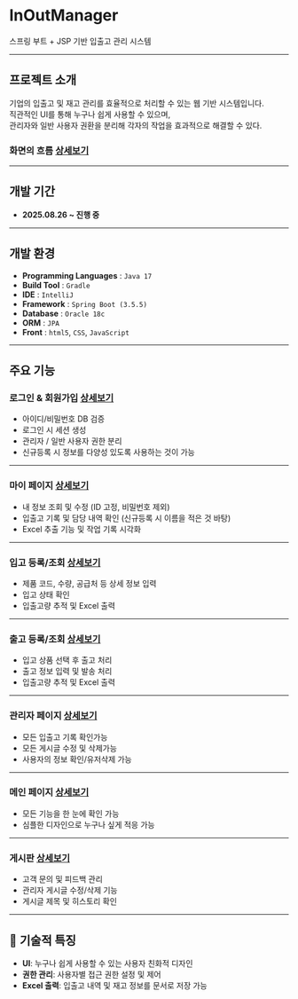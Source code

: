 # InOutManager  
스프링 부트 + JSP 기반 입출고 관리 시스템

---

##  프로젝트 소개  
기업의 입출고 및 재고 관리를 효율적으로 처리할 수 있는 웹 기반 시스템입니다.  
직관적인 UI를 통해 누구나 쉽게 사용할 수 있으며,  
관리자와 일반 사용자 권환을 분리해 각자의 작업을 효과적으로 해결할 수 있다.
###  화면의 흐름 [상세보기](https://github.com/jongha8422-sketch/inoutmanager/blob/main/project/admin.md)
---

##  개발 기간  
- **2025.08.26 ~ 진행 중**

---

##  개발 환경  

- **Programming Languages** : `Java 17`  
- **Build Tool** : `Gradle`  
- **IDE** : `IntelliJ`  
- **Framework** : `Spring Boot (3.5.5)`  
- **Database** : `Oracle 18c` 
- **ORM** : `JPA`  
- **Front** : `html5`, `CSS`, `JavaScript`  
---

##  주요 기능  

###  로그인 & 회원가입 [상세보기](https://github.com/jongha8422-sketch/inoutmanager/blob/main/project/login.md)
- 아이디/비밀번호 DB 검증  
- 로그인 시 세션 생성  
- 관리자 / 일반 사용자 권한 분리  
- 신규등록 시 정보를 다양성 있도록 사용하는 것이 가능

---

###  마이 페이지 [상세보기](https://github.com/jongha8422-sketch/inoutmanager/blob/main/project/mypage.md)
- 내 정보 조회 및 수정 (ID 고정, 비밀번호 제외)  
- 입출고 기록 및 담당 내역 확인 (신규등록 시 이름을 적은 것 바탕) 
- Excel 추출 기능 및 작업 기록 시각화  

---

###  입고 등록/조회 [상세보기](https://github.com/jongha8422-sketch/inoutmanager/blob/main/project/ibpage.md)
- 제품 코드, 수량, 공급처 등 상세 정보 입력  
- 입고 상태 확인  
- 입출고량 추적 및 Excel 출력  

---

###  출고 등록/조회 [상세보기](https://github.com/jongha8422-sketch/inoutmanager/blob/main/project/obpage.md)
- 입고 상품 선택 후 출고 처리  
- 출고 정보 입력 및 발송 처리  
- 입출고량 추적 및 Excel 출력  

---

###  관리자 페이지 [상세보기](https://github.com/jongha8422-sketch/inoutmanager/blob/main/project/admin.md)
- 모든 입출고 기록 확인가능 
- 모든 게시글 수정 및 삭제가능 
- 사용자의 정보 확인/유저삭제 가능

---

###  메인 페이지 [상세보기](https://github.com/jongha8422-sketch/inoutmanager/blob/main/project/mainpage.md)
- 모든 기능을 한 눈에 확인 가능 
- 심플한 디자인으로 누구나 싶게 적응 가능

---

###  게시판 [상세보기](https://github.com/jongha8422-sketch/inoutmanager/blob/main/project/boardpage.md)
- 고객 문의 및 피드백 관리  
- 관리자 게시글 수정/삭제 기능  
- 게시글 제목 및 히스토리 확인  

---

## 🧪 기술적 특징  

-  **UI**: 누구나 쉽게 사용할 수 있는 사용자 친화적 디자인  
-  **권한 관리**: 사용자별 접근 권한 설정 및 제어  
-  **Excel 출력**: 입출고 내역 및 재고 정보를 문서로 저장 가능  
